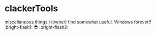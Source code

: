 # clackerTools
miscellaneous things I (owner) find somewhat useful. Windows forever!! :bright-flash1: :sunglasses: :bright-flash2:  
